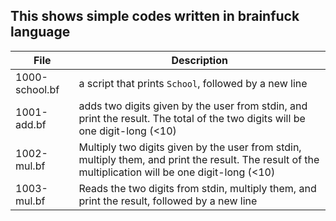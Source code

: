 ## This shows simple codes written in brainfuck language
|File					|Description				|
|-----------------------------|-----------------------------------|
|1000-school.bf			|a script that prints `School`, followed by a new line |
|1001-add.bf			|adds two digits given by the user from stdin, and print the result. The total of the two digits will be one digit-long (<10) |
|1002-mul.bf			|Multiply two digits given by the user from stdin, multiply them, and print the result. The result of the multiplication will be one digit-long (<10) |
|1003-mul.bf			|Reads the two digits from stdin, multiply them, and print the result, followed by a new line |

